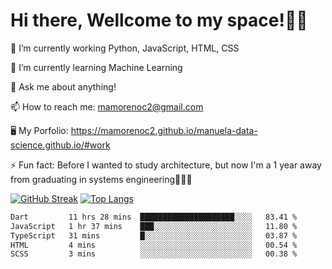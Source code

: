 # Hi there, Wellcome to my space!✌🏾

🔭 I’m currently working Python, JavaScript, HTML, CSS

🌱 I’m currently learning Machine Learning

💬 Ask me about anything!

📫 How to reach me: mamorenoc2@gmail.com

🖥️ My Porfolio: https://mamorenoc2.github.io/manuela-data-science.github.io/#work

⚡ Fun fact: Before I wanted to study architecture, but now I'm a 1 year away from graduating in systems engineering🤣🤣🤣

[![GitHub Streak](https://streak-stats.demolab.com/?user=mamorenoc2&theme=tokyonight_duo)](https://git.io/streak-stats)                 [![Top Langs](https://github-readme-stats.vercel.app/api/top-langs/?username=mamorenoc2&layout=compact&theme=tokyonight)](https://github.com/anuraghazra/github-readme-stats)

<!--START_SECTION:waka-->

```txt
Dart         11 hrs 28 mins  █████████████████████░░░░   83.41 %
JavaScript   1 hr 37 mins    ███░░░░░░░░░░░░░░░░░░░░░░   11.80 %
TypeScript   31 mins         █░░░░░░░░░░░░░░░░░░░░░░░░   03.87 %
HTML         4 mins          ░░░░░░░░░░░░░░░░░░░░░░░░░   00.54 %
SCSS         3 mins          ░░░░░░░░░░░░░░░░░░░░░░░░░   00.38 %
```

<!--END_SECTION:waka-->
